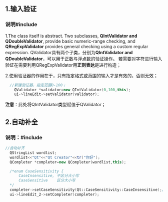 ## 1.输入验证
### 说明#include<QValidator>
1.The class itself is abstract. Two subclasses, **QIntValidator and QDoubleValidator**, provide basic numeric-range checking, and **QRegExpValidator** provides general checking using a custom regular expression.
QValidator具有两个子类，分别为**QIntValidator and QDoubleValidator**，可以用于正数与浮点数的验证操作。
若需要对字符进行输入验证在需要利用QRegExpValidator用**正则表达**是进行构造；

2.使用验证器的作用在于，只有指定格式或范围的输入才是有效的，否则无效；

```cpp
  //新建验证器，指定范围0-100；
    QValidator *validator=new QIntValidator(0,100,this);
    ui->lineEdit->setValidator(validator);
```
**注意**：此处将QIntValidator类型赋值于QValidator； 

## 2.自动补全
### 说明：#include<QCompleter>
  ```cpp
  //自动补齐
    QStringList wordlist;
    wordlist<<"Qt"<<"Qt Creator"<<tr("你好");
    QCompleter *completer=new QCompleter(wordlist,this);

    /*enum CaseSensitivity {
        CaseInsensitive, 不区分大小写
        CaseSensitive    区分大小写
    */
    completer->setCaseSensitivity(Qt::CaseSensitivity::CaseInsensitive);//不区分大小写
    ui->lineEdit_2->setCompleter(completer);
 
```
